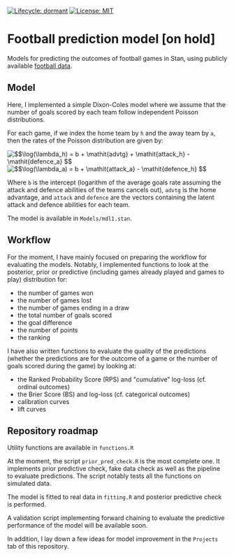 <!-- badges: start -->
[![Lifecycle: dormant](https://img.shields.io/badge/lifecycle-dormant-blue.svg)](https://www.tidyverse.org/lifecycle/#dormant)
[![License: MIT](https://img.shields.io/badge/License-MIT-yellow.svg)](https://opensource.org/licenses/MIT)
<!-- badges: end -->

# Football prediction model [on hold]

Models for predicting the outcomes of football games in Stan, using publicly available [football data](http://football-data.co.uk/).

## Model

Here, I implemented a simple Dixon-Coles model where we assume that the number of goals scored by each team follow independent Poisson distributions.

For each game, if we index the home team by `h` and the away team by `a`, then the rates of the Poisson distribution are given by:

<img src="https://latex.codecogs.com/gif.latex?$$\log(\lambda_h)&space;=&space;b&space;&plus;&space;\mathit{advtg}&space;&plus;&space;\mathit{attack_h}&space;-&space;\mathit{defence_a}&space;$$" title="$$\log(\lambda_h) = b + \mathit{advtg} + \mathit{attack_h} - \mathit{defence_a} $$" />

<img src="https://latex.codecogs.com/gif.latex?$$\log(\lambda_a)&space;=&space;b&space;&plus;&space;\mathit{attack_a}&space;-&space;\mathit{defence_h}&space;$$" title="$$\log(\lambda_a) = b + \mathit{attack_a} - \mathit{defence_h} $$" />

Where `b` is the intercept (logarithm of the average goals rate assuming the attack and defence abilities of the teams cancels out), `advtg` is the home advantage, and `attack` and `defence` are the vectors containing the latent attack and defence abilities for each team.

The model is available in `Models/mdl1.stan`.

## Workflow

For the moment, I have mainly focused on preparing the workflow for evaluating the models.
Notably, I implemented functions to look at the posterior, prior or predictive (including games already played and games to play) distribution for:

- the number of games won
- the number of games lost
- the number of games ending in a draw
- the total number of goals scored
- the goal difference
- the number of points
- the ranking

I have also written functions to evaluate the quality of the predictions (whether the predictions are for the outcome of a game or the number of goals scored during the game) by looking at:

- the Ranked Probability Score (RPS) and "cumulative" log-loss (cf. ordinal outcomes)
- the Brier Score (BS) and log-loss (cf. categorical outcomes)
- calibration curves
- lift curves

## Repository roadmap

Utility functions are available in `functions.R`

At the moment, the script `prior_pred_check.R` is the most complete one.
It implements prior predictive check, fake data check as well as the pipeline to evaluate predictions.
The script notably tests all the functions on simulated data.

The model is fitted to real data in `fitting.R` and posterior predictive check is performed.

A validation script implementing forward chaining to evaluate the predictive performance of the model will be available soon.

In addition, I lay down a few ideas for model improvement in the `Projects` tab of this repository.

